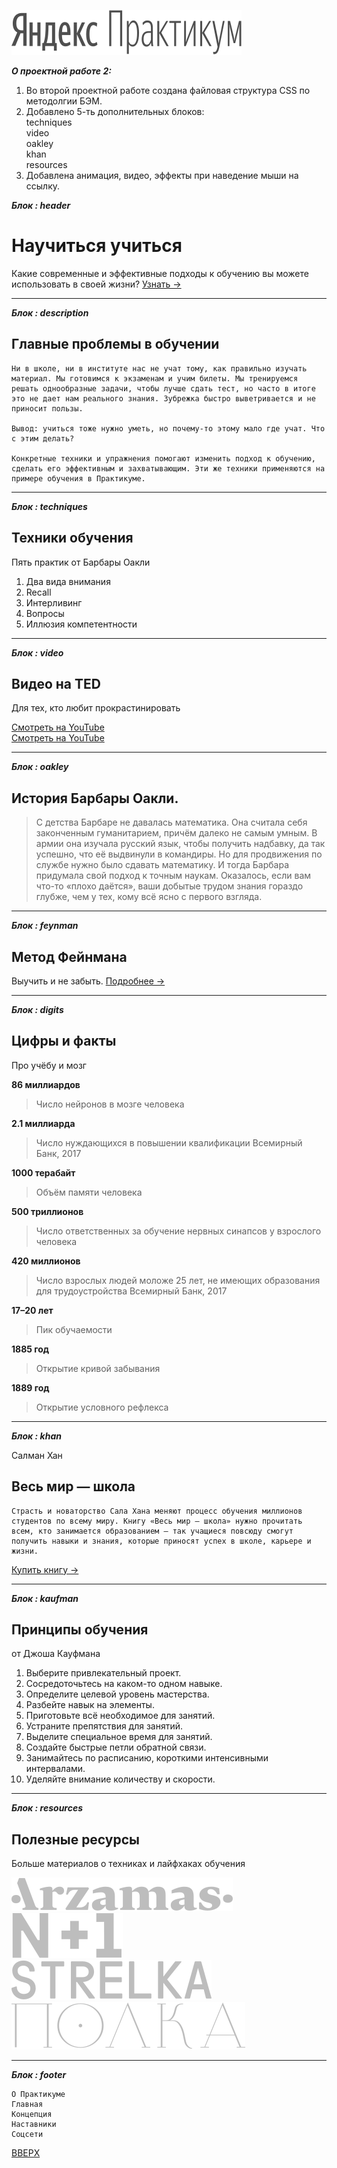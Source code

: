 ![Яндекс Практикум ](./images/logo_place_footer.svg) <a id="yandex"></a>

***О проектной работе 2:***
1. Во второй проектной работе создана файловая структура CSS по методолгии БЭМ.
2. Добавлено 5-ть дополнительных блоков:<br>
  techniques<br>
  video<br>
  oakley<br>
  khan<br>
  resources<br>
2. Добавлена анимация, видео, эффекты при наведение мыши на ссылку.


***Блок
: header***
# Научиться учиться
Какие современные и эффективные подходы к обучению вы можете использовать в своей жизни?
 [Узнать →](https://www.yandex.ru)

---

***Блок
: description***
## Главные проблемы в обучении
```
Ни в школе, ни в институте нас не учат тому, как правильно изучать материал. Мы готовимся к экзаменам и учим билеты. Мы тренируемся решать однообразные задачи, чтобы лучше сдать тест, но часто в итоге это не дает нам реального знания. Зубрежка быстро выветривается и не приносит пользы.

Вывод: учиться тоже нужно уметь, но почему-то этому мало где учат. Что с этим делать?

Конкретные техники и упражнения помогают изменить подход к обучению, сделать его эффективным и захватывающим. Эти же техники применяются на примере обучения в Практикуме.
```

---

***Блок
: techniques***
## Техники обучения
Пять практик от Барбары Оакли

1. Два вида внимания
2. Recall
3. Интерливинг
4. Вопросы
5. Иллюзия компетентности

---

***Блок
: video***
## Видео нa TED
Для тех, кто любит прокрастинировать

[Смотреть на YouTube](https://www.youtube.com/embed/arj7oStGLkU)</br>
[Смотреть на YouTube](https://www.youtube.com/embed/5MgBikgcWnY)

---

***Блок
: oakley***
## История Барбары Оакли.
> С детства Барбаре не давалась математика. Она считала себя законченным гуманитарием, причём далеко не самым умным. В армии она изучала русский язык, чтобы получить надбавку, да так успешно, что её выдвинули в командиры. Но для продвижения по службе нужно было сдавать математику. И тогда Барбара придумала свой подход к точным наукам. Оказалось, если вам что-то «плохо даётся», ваши добытые трудом знания гораздо глубже, чем у тех, кому всё ясно с первого взгляда.

---

***Блок
: feynman***
## Метод Фейнмана

Выучить и не забыть. [Подробнее →](https://lifehacker.ru/metod-fejnmana/)

---

***Блок
: digits***
## Цифры и факты
Про учёбу и мозг

**86 миллиардов**
> Число нейронов в мозге человека

**2.1 миллиарда**
> Число нуждающихся в повышении квалификации
Всемирный Банк, 2017

**1000 терабайт**
> Объём памяти человека

**500 триллионов**
> Число ответственных за обучение нервных синапсов у взрослого человека

**420 миллионов**
> Число взрослых людей моложе 25 лет, не имеющих образования для трудоустройства
Всемирный Банк, 2017

**17–20 лет**
> Пик обучаемости

**1885 год**
> Открытие кривой забывания

**1889 год**
> Открытие условного рефлекса

---

***Блок
: khan***

Салман Хан
## Весь мир — школа
```
Страсть и новаторство Сала Хана меняют процесс обучения миллионов студентов по всему миру. Книгу «Весь мир — школа» нужно прочитать всем, кто занимается образованием — так учащиеся повсюду смогут получить навыки и знания, которые приносят успех в школе, карьере и жизни.
```

[Купить книгу →](https://www.ozon.ru/product/ves-mir-shkola-preobrazovannoe-obrazovanie-162999126/?sh=giwQkQAAAA)

---

***Блок
: kaufman***
## Принципы обучения
от Джоша Кауфмана

1. Выберите привлекательный проект.
2. Сосредоточьтесь на каком-то одном навыке.
3. Определите целевой уровень мастерства.
4. Разбейте навык на элементы.
5. Приготовьте всё необходимое для занятий.
6. Устраните препятствия для занятий.
7. Выделите специальное время для занятий.
8. Создайте быстрые петли обратной связи.
9. Занимайтесь по расписанию, короткими интенсивными интервалами.
10. Уделяйте внимание количеству и скорости.

---

***Блок
: resources***
## Полезные ресурсы
Больше материалов о техниках и лайфхаках обучения

[![ARZAMAS](./images/logo/resources-arzamas.svg)](https://arzamas.academy/)<br />
[![N+1](./images/logo/resources-n1.svg)](https://nplus1.ru/)<br />
[![STRELKA](./images/logo/resources-strelka.svg)](https://strelka.com/en/)<br />
[![ПОЛКА](./images/logo/resources-polka.svg)](https://polka.academy/)<br />

---

***Блок
: footer***

```
О Практикуме
Главная
Концепция
Наставники
Соцсети

```
 [ВВЕРХ](#yandex)
